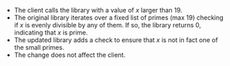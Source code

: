 - The client calls the library with a value of *x* larger than 19.
- The original library iterates over a fixed list of primes (max 19) checking if *x* is evenly divisible by any of them. If so, the library returns 0, indicating that *x* is prime.
- The updated library adds a check to ensure that *x* is not in fact one of the small primes.
- The change does not affect the client.
